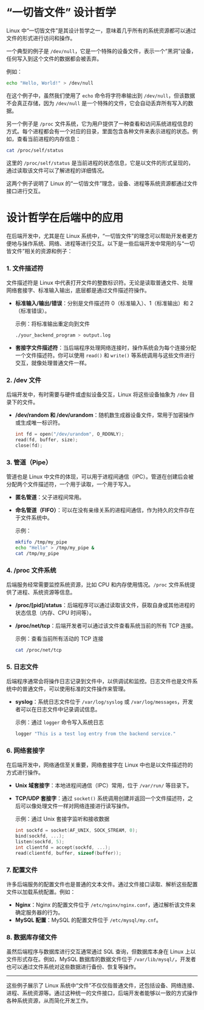 # “一切皆文件” 设计哲学

Linux 中“一切皆文件”是其设计哲学之一，意味着几乎所有的系统资源都可以通过文件的形式进行访问和操作。

一个典型的例子是 `/dev/null`，它是一个特殊的设备文件，表示一个“黑洞”设备，任何写入到这个文件的数据都会被丢弃。

例如：

```bash
echo "Hello, World!" > /dev/null
```

在这个例子中，虽然我们使用了 `echo` 命令将字符串输出到 `/dev/null`，但该数据不会真正存储，因为 `/dev/null` 是一个特殊的文件，它会自动丢弃所有写入的数据。

另一个例子是 `/proc` 文件系统，它为用户提供了一种查看和访问系统进程信息的方式。每个进程都会有一个对应的目录，里面包含各种文件来表示进程的状态。例如，查看当前进程的内存信息：

```bash
cat /proc/self/status
```

这里的 `/proc/self/status` 是当前进程的状态信息，它是以文件的形式呈现的，通过读取该文件可以了解进程的详细情况。

这两个例子说明了 Linux 的“一切皆文件”理念，设备、进程等系统资源都通过文件接口进行交互。

# 设计哲学在后端中的应用

在后端开发中，尤其是在 Linux 系统中，“一切皆文件”的理念可以帮助开发者更方便地与操作系统、网络、进程等进行交互。以下是一些后端开发中常用的与“一切皆文件”相关的资源和例子：

### 1. **文件描述符**
文件描述符是 Linux 中代表打开文件的整数标识符。无论是读取普通文件、处理网络套接字、标准输入输出，底层都是通过文件描述符操作。

- **标准输入/输出/错误**：分别是文件描述符 0（标准输入）、1（标准输出）和 2（标准错误）。
  
  示例：将标准输出重定向到文件
  ```bash
  ./your_backend_program > output.log
  ```

- **套接字文件描述符**：当后端程序处理网络连接时，操作系统会为每个连接分配一个文件描述符。你可以使用 `read()` 和 `write()` 等系统调用与这些文件进行交互，就像处理普通文件一样。

### 2. **/dev 文件**
后端开发中，有时需要与硬件或虚拟设备交互，Linux 将这些设备抽象为 `/dev` 目录下的文件。

- **/dev/random 和 /dev/urandom**：随机数生成器设备文件，常用于加密操作或生成唯一标识符。
  ```c
  int fd = open("/dev/urandom", O_RDONLY);
  read(fd, buffer, size);
  close(fd);
  ```

### 3. **管道（Pipe）**
管道也是 Linux 中文件的体现，可以用于进程间通信（IPC）。管道在创建后会被分配两个文件描述符，一个用于读取，一个用于写入。

- **匿名管道**：父子进程间常用。
- **命名管道（FIFO）**：可以在没有亲缘关系的进程间通信，作为持久的文件存在于文件系统中。

  示例：
  ```bash
  mkfifo /tmp/my_pipe
  echo "Hello" > /tmp/my_pipe &
  cat /tmp/my_pipe
  ```

### 4. **/proc 文件系统**
后端服务经常需要监控系统资源，比如 CPU 和内存使用情况。`/proc` 文件系统提供了进程、系统资源等信息。

- **/proc/[pid]/status**：后端程序可以通过读取该文件，获取自身或其他进程的状态信息（内存、CPU 时间等）。
- **/proc/net/tcp**：后端开发者可以通过该文件查看系统当前的所有 TCP 连接。

  示例：查看当前所有活动的 TCP 连接
  ```bash
  cat /proc/net/tcp
  ```

### 5. **日志文件**
后端程序通常会将操作日志记录到文件中，以供调试和监控。日志文件也是文件系统中的普通文件，可以使用标准的文件操作来管理。

- **syslog**：系统日志文件位于 `/var/log/syslog` 或 `/var/log/messages`，开发者可以在日志文件中记录调试信息。
  
  示例：通过 `logger` 命令写入系统日志
  ```bash
  logger "This is a test log entry from the backend service."
  ```

### 6. **网络套接字**
在后端开发中，网络通信至关重要，网络套接字在 Linux 中也是以文件描述符的方式进行操作。

- **Unix 域套接字**：本地进程间通信（IPC）常用，位于 `/var/run/` 等目录下。
- **TCP/UDP 套接字**：通过 `socket()` 系统调用创建并返回一个文件描述符，之后可以像处理文件一样对网络连接进行读写操作。

  示例：通过 Unix 套接字监听和接收数据
  ```c
  int sockfd = socket(AF_UNIX, SOCK_STREAM, 0);
  bind(sockfd, ...);
  listen(sockfd, 5);
  int clientfd = accept(sockfd, ...);
  read(clientfd, buffer, sizeof(buffer));
  ```

### 7. **配置文件**
许多后端服务的配置文件也是普通的文本文件。通过文件接口读取、解析这些配置文件以加载系统配置。例如：

- **Nginx**：Nginx 的配置文件位于 `/etc/nginx/nginx.conf`，通过解析该文件来确定服务器的行为。
- **MySQL 配置**：MySQL 的配置文件位于 `/etc/mysql/my.cnf`。

### 8. **数据库存储文件**
虽然后端程序与数据库进行交互通常通过 SQL 查询，但数据库本身在 Linux 上以文件形式存在。例如，MySQL 数据库的数据文件位于 `/var/lib/mysql/`，开发者也可以通过文件系统对这些数据进行备份、恢复等操作。

---

这些例子展示了 Linux 系统中“文件”不仅仅指普通文件，还包括设备、网络连接、进程、系统资源等。通过这种统一的文件接口，后端开发者能够以一致的方式操作各种系统资源，从而简化开发工作。